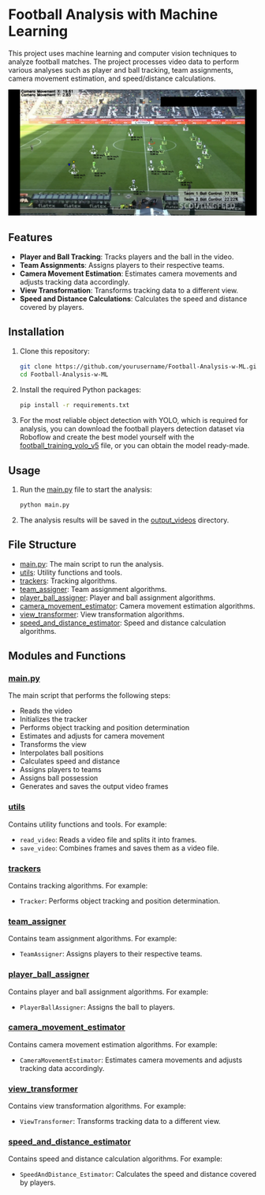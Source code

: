 # Football Analysis with Machine Learning

This project uses machine learning and computer vision techniques to analyze football matches. The project processes video data to perform various analyses such as player and ball tracking, team assignments, camera movement estimation, and speed/distance calculations.

![Football Analysis Detection System](/docs/image/football.png)
## Features

- **Player and Ball Tracking**: Tracks players and the ball in the video.
- **Team Assignments**: Assigns players to their respective teams.
- **Camera Movement Estimation**: Estimates camera movements and adjusts tracking data accordingly.
- **View Transformation**: Transforms tracking data to a different view.
- **Speed and Distance Calculations**: Calculates the speed and distance covered by players.

## Installation

1. Clone this repository:
    ```bash
    git clone https://github.com/yourusername/Football-Analysis-w-ML.git
    cd Football-Analysis-w-ML
    ```

2. Install the required Python packages:
    ```bash
    pip install -r requirements.txt
    ```


3. For the most reliable object detection with YOLO, which is required for analysis, you can download the football players detection dataset via Roboflow and create the best model yourself with the [football_training_yolo_v5]() file, or you can obtain the model ready-made.


## Usage

1. Run the [main.py](http://_vscodecontentref_/2) file to start the analysis:
    ```bash
    python main.py
    ```

2. The analysis results will be saved in the [output_videos](http://_vscodecontentref_/3) directory.

## File Structure

- [main.py](http://_vscodecontentref_/4): The main script to run the analysis.
- [utils](http://_vscodecontentref_/5): Utility functions and tools.
- [trackers](http://_vscodecontentref_/6): Tracking algorithms.
- [team_assigner](http://_vscodecontentref_/7): Team assignment algorithms.
- [player_ball_assigner](http://_vscodecontentref_/8): Player and ball assignment algorithms.
- [camera_movement_estimator](http://_vscodecontentref_/9): Camera movement estimation algorithms.
- [view_transformer](http://_vscodecontentref_/10): View transformation algorithms.
- [speed_and_distance_estimator](http://_vscodecontentref_/11): Speed and distance calculation algorithms.

## Modules and Functions

### [main.py](http://_vscodecontentref_/12)

The main script that performs the following steps:
- Reads the video
- Initializes the tracker
- Performs object tracking and position determination
- Estimates and adjusts for camera movement
- Transforms the view
- Interpolates ball positions
- Calculates speed and distance
- Assigns players to teams
- Assigns ball possession
- Generates and saves the output video frames

### [utils](http://_vscodecontentref_/13)

Contains utility functions and tools. For example:
- `read_video`: Reads a video file and splits it into frames.
- `save_video`: Combines frames and saves them as a video file.

### [trackers](http://_vscodecontentref_/14)

Contains tracking algorithms. For example:
- `Tracker`: Performs object tracking and position determination.

### [team_assigner](http://_vscodecontentref_/15)

Contains team assignment algorithms. For example:
- `TeamAssigner`: Assigns players to their respective teams.

### [player_ball_assigner](http://_vscodecontentref_/16)

Contains player and ball assignment algorithms. For example:
- `PlayerBallAssigner`: Assigns the ball to players.

### [camera_movement_estimator](http://_vscodecontentref_/17)

Contains camera movement estimation algorithms. For example:
- `CameraMovementEstimator`: Estimates camera movements and adjusts tracking data accordingly.

### [view_transformer](http://_vscodecontentref_/18)

Contains view transformation algorithms. For example:
- `ViewTransformer`: Transforms tracking data to a different view.

### [speed_and_distance_estimator](http://_vscodecontentref_/19)

Contains speed and distance calculation algorithms. For example:
- `SpeedAndDistance_Estimator`: Calculates the speed and distance covered by players.